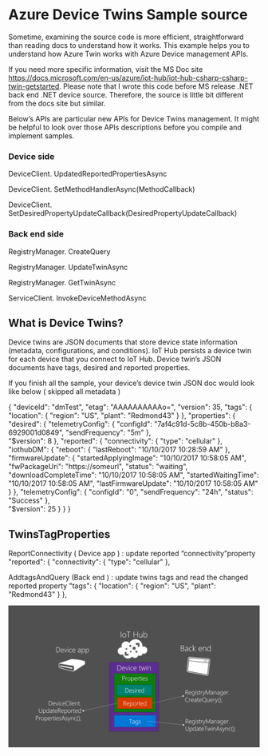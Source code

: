 # Azure Device Twins Sample source 
Sometime, examining the source code is more efficient, straightforward than reading docs to understand how it works. This example helps you to understand how Azure Twin works with Azure Device management APIs. 

If you need more specific information, visit the MS Doc site https://docs.microsoft.com/en-us/azure/iot-hub/iot-hub-csharp-csharp-twin-getstarted. Please note that I wrote this code before MS release .NET back end .NET device source. Therefore, the source is little bit different from the docs site but similar.
 
Below’s APIs are particular new APIs for Device Twins management. It might be helpful to look over those APIs descriptions before you compile and implement samples.  

### Device side 
 DeviceClient. UpdatedReportedPropertiesAsync
 
 DeviceClient. SetMethodHandlerAsync(MethodCallback) 

 DeviceClient. SetDesiredPropertyUpdateCallback(DesiredPropertyUpdateCallback)

### Back end side 
 RegistryManager. CreateQuery
 
 RegistryManager. UpdateTwinAsync
 
 RegistryManager. GetTwinAsync
 
 ServiceClient. InvokeDeviceMethodAsync 


## What is Device Twins? 
Device twins are JSON documents that store device state information (metadata, configurations, and conditions). IoT Hub persists a device twin for each device that you connect to IoT Hub. Device twin’s JSON documents have tags, desired and reported properties. 

If you finish all the sample, your device’s device twin JSON doc would look like below ( skipped all metadata ) 

{
  "deviceId": "dmTest",
  "etag": "AAAAAAAAAAo=",
  "version": 35,
  "tags": {
    "location": {
      "region": "US",
      "plant": "Redmond43"
    }
  },
  "properties": {
    "desired": {
      "telemetryConfig": {
        "configId": "7af4c91d-5c8b-450b-b8a3-6929001d0849",
        "sendFrequency": "5m"
      },      
      "$version": 8
    },
    "reported": {
      "connectivity": {
        "type": "cellular"
      },
      "iothubDM": {
        "reboot": {
          "lastReboot": "10/10/2017 10:28:59 AM"
        },
        "firmwareUpdate": {
          "startedApplyingImage": "10/10/2017 10:58:05 AM",
          "fwPackageUri": "https://someurl",
          "status": "waiting",
          "downloadCompleteTime": "10/10/2017 10:58:05 AM",
          "startedWaitingTime": "10/10/2017 10:58:05 AM",
          "lastFirmwareUpdate": "10/10/2017 10:58:05 AM"
        }
      },
      "telemetryConfig": {
        "configId": "0",
        "sendFrequency": "24h",
        "status": "Success"
      },      
      "$version": 25
    }
  }
}

## TwinsTagProperties
ReportConnectivity ( Device app ) : update reported “connectivity”property 
  "reported": {
      "connectivity": {
        "type": "cellular"
      },

AddtagsAndQuery (Back end ) : update twins tags and read the changed reported property 
"tags": {
    "location": {
      "region": "US",
      "plant": "Redmond43"
    }
  },

![TwinsTagProperties](image/TwinsTagProperties.png) 


